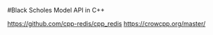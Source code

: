 #Black Scholes Model API in C++

https://github.com/cpp-redis/cpp_redis
https://crowcpp.org/master/
